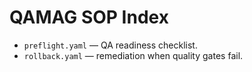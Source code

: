 # QAMAG SOP Index

- `preflight.yaml` — QA readiness checklist.
- `rollback.yaml` — remediation when quality gates fail.
